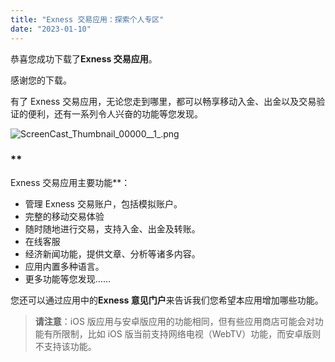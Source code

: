 ```yaml
---
title: "Exness 交易应用：探索个人专区"
date: "2023-01-10"
---
```


恭喜您成功下载了**Exness 交易应用**。 

感谢您的下载。 

有了 Exness 交易应用，无论您走到哪里，都可以畅享移动入金、出金以及交易验证的便利，还有一系列令人兴奋的功能等您发现。

![ScreenCast_Thumbnail_00000__1_.png](https://haokan.baidu.com/v?vid=4340140238022525313)

### **  
Exness 交易应用主要功能**：

- 管理 Exness 交易账户，包括模拟账户。
- 完整的移动交易体验
- 随时随地进行交易，支持入金、出金及转账。
- 在线客服
- 经济新闻功能，提供文章、分析等诸多内容。
- 应用内置多种语言。
- 更多功能等您发现……

您还可以通过应用中的**Exness 意见门户**来告诉我们您希望本应用增加哪些功能。

> **请注意**：iOS 版应用与安卓版应用的功能相同，但有些应用商店可能会对功能有所限制，比如 iOS 版当前支持网络电视（WebTV）功能，而安卓版则不支持该功能。
